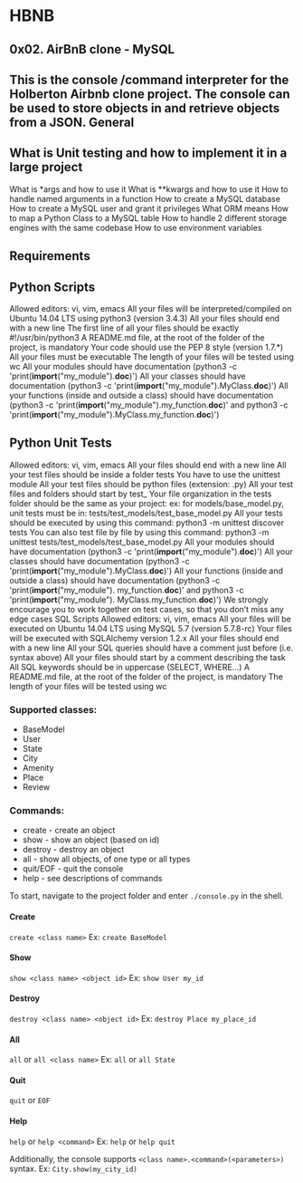 # HBNB
0x02. AirBnB clone - MySQL
------------------------------------
This is the console /command interpreter for the Holberton Airbnb clone
project. The console can be used to store objects in and retrieve objects
from a JSON.
General
--------------------------------------------------------------
What is Unit testing and how to implement it in a large project
------------------------------------------------------------------------
What is *args and how to use it
What is **kwargs and how to use it
How to handle named arguments in a function
How to create a MySQL database
How to create a MySQL user and grant it privileges
What ORM means
How to map a Python Class to a MySQL table
How to handle 2 different storage engines with the same codebase
How to use environment variables

Requirements
------------------------------------------------------------------------------

Python Scripts
---------------------------------------------------------------------------
Allowed editors: vi, vim, emacs
All your files will be interpreted/compiled
on Ubuntu 14.04 LTS using python3 (version 3.4.3)
All your files should end with a new line
The first line of all your files should be exactly #!/usr/bin/python3
A README.md file, at the root of the folder of the project, is mandatory
Your code should use the PEP 8 style (version 1.7.*)
All your files must be executable
The length of your files will be tested using wc
All your modules should have documentation (python3 -c
'print(__import__("my_module").__doc__)')
All your classes should have documentation
(python3 -c 'print(__import__("my_module").MyClass.__doc__)')
All your functions (inside and outside a class) should have
documentation (python3 -c
'print(__import__("my_module").my_function.__doc__)'
and python3 -c 'print(__import__("my_module").MyClass.my_function.__doc__)')

Python Unit Tests
-------------------------------------------
Allowed editors: vi, vim, emacs
All your files should end with a new line
All your test files should be inside a folder tests
You have to use the unittest module
All your test files should be python files (extension: .py)
All your test files and folders should start by test_
Your file organization in the tests folder should be the same as your
project: ex: for models/base_model.py, unit tests must be in:
tests/test_models/test_base_model.py
All your tests should be executed by using this command:
python3 -m unittest discover tests
You can also test file by file by using this command:
python3 -m unittest tests/test_models/test_base_model.py
All your modules should have documentation
(python3 -c 'print(__import__("my_module").__doc__)')
All your classes should have documentation (python3 -c
'print(__import__("my_module").MyClass.__doc__)')
All your functions (inside and outside a class)
should have documentation (python3 -c 'print(__import__("my_module").
my_function.__doc__)' and python3 -c 'print(__import__("my_module").
MyClass.my_function.__doc__)')
We strongly encourage you to work together on test cases,
so that you don’t miss any edge cases
SQL Scripts
Allowed editors: vi, vim, emacs
All your files will be executed on
Ubuntu 14.04 LTS using MySQL 5.7 (version 5.7.8-rc)
Your files will be executed with SQLAlchemy version 1.2.x
All your files should end with a new line
All your SQL queries should have a comment just before (i.e. syntax above)
All your files should start by a comment describing the task
All SQL keywords should be in uppercase (SELECT, WHERE…)
A README.md file, at the root of the folder of the project, is mandatory
The length of your files will be tested using wc

### Supported classes:
* BaseModel
* User
* State
* City
* Amenity
* Place
* Review

### Commands:
* create - create an object
* show - show an object (based on id)
* destroy - destroy an object
* all - show all objects, of one type or all types
* quit/EOF - quit the console
* help - see descriptions of commands

To start, navigate to the project folder and enter `./console.py` in the shell.

#### Create
`create <class name>`
Ex:
`create BaseModel`

#### Show
`show <class name> <object id>`
Ex:
`show User my_id`

#### Destroy
`destroy <class name> <object id>`
Ex:
`destroy Place my_place_id`

#### All
`all` or `all <class name>`
Ex:
`all` or `all State`

#### Quit
`quit` or `EOF`

#### Help
`help` or `help <command>`
Ex:
`help` or `help quit`

Additionally, the console supports `<class name>.<command>(<parameters>)` syntax.
Ex:
`City.show(my_city_id)`
